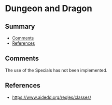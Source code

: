 # **Dungeon and Dragon**

## **Summary**

- [Comments](##Comments)
- [References](##References)

## **Comments**

The use of the Specials has not been implemented.

## **References**

- https://www.aidedd.org/regles/classes/
